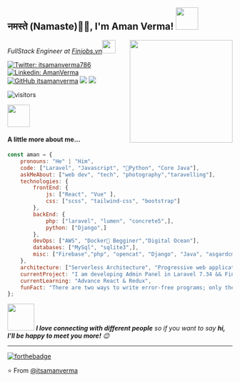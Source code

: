 ## नमस्ते (Namaste)🙏🏻, I'm Aman Verma! <img src="https://media.giphy.com/media/12oufCB0MyZ1Go/giphy.gif" width="50">
<img align='right' src="https://media.giphy.com/media/M9gbBd9nbDrOTu1Mqx/giphy.gif" width="230">
<p><em>FullStack Engineer at <a href="https://www.finjobs.vn/">Finjobs.vn</a><img src="https://media.giphy.com/media/WUlplcMpOCEmTGBtBW/giphy.gif" width="30"> 
</em></p>

[![Twitter: itsamanverma786](https://img.shields.io/twitter/follow/itsamanverma786?style=social)](https://twitter.com/itsamanverma786)
[![Linkedin: AmanVerma](https://img.shields.io/badge/-amanverma-blue?style=flat-square&logo=Linkedin&logoColor=white&link=https://www.linkedin.com/in/aman-kumar-verma-2a2888122/)](https://www.linkedin.com/in/aman-verma-2a2888122/)
[![GitHub itsamanverma](https://img.shields.io/github/followers/itsamanverma?label=follow&style=social)](https://github.com/itsamanverma)
[![](https://img.shields.io/badge/Gmail-amanvermame786%40gmail.com-red)](mailto:amanvermame786@gmail.com)
[![](https://img.shields.io/badge/HackerRank-amanvermame786-brightgreen)](https://www.hackerrank.com/amanvermame786)


![visitors](https://visitor-badge.laobi.icu/badge?page_id=itsamanverma.visitor-badge)

<img src="https://media.giphy.com/media/VgCDAzcKvsR6OM0uWg/giphy.gif" width="50"> <h4>A little more about me...</h4> 

```javascript
const aman = {
    pronouns: "He" | "Him",
    code: ["Laravel", "Javascript", "🐍Python", "Core Java"],
    askMeAbout: ["web dev", "tech", "photography","taravelling"],
    technologies: {
        frontEnd: {
            js: ["React", "Vue" ],
            css: ["scss", "tailwind-css", "bootstrap"]
        },
        backEnd: {
            php: ["laravel", "lumen", "concrete5",],
            python: ["Django",]
        },
        devOps: ["AWS", "Docker🐳 Begginer","Digital Ocean"],
        databases: ["MySql", "sqlite3",],
        misc: ["Firebase","php", "opencat", "Django", "Java", "asgardcms Begginer"]
    },
    architecture: ["Serverless Architecture", "Progressive web applications", "Single page applications", "multi page application"],
    currentProject: "I am developing Admin Panel in Laravel 7.34 && Financial Requirement platfrom Whole backend API,Database maintaing & manipulating also AWS service setup & maintaining",
    currentLearning: "Advance React & Redux",
    funFact: "There are two ways to write error-free programs; only the third one works"
};
```
<img src="https://media.giphy.com/media/LnQjpWaON8nhr21vNW/giphy.gif" width="60"> <em><b>I love connecting with different people</b> so if you want to say <b>hi, I'll be happy to meet you more!</b> 😊</em>

---
[![forthebadge](https://forthebadge.com/images/badges/built-with-love.svg)](https://forthebadge.com)

⭐️ From [@itsamanverma](https://github.com/itsamanverma)